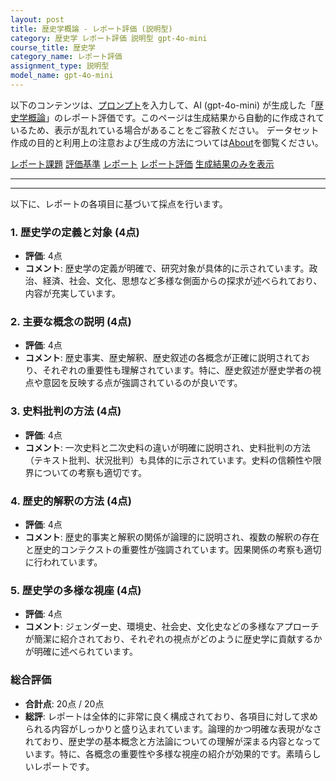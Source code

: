 ```yaml
---
layout: post
title: 歴史学概論 - レポート評価 (説明型)
category: 歴史学 レポート評価 説明型 gpt-4o-mini
course_title: 歴史学
category_name: レポート評価
assignment_type: 説明型
model_name: gpt-4o-mini
---
```


以下のコンテンツは、[プロンプト](http://127.0.0.1:8000/generated/歴史学/gpt-4o-mini/prompt_レポート評価-説明型.md)を入力して、AI (gpt-4o-mini) が生成した「[歴史学概論](/contents/歴史学/)」のレポート評価です。このページは生成結果から自動的に作成されているため、表示が乱れている場合があることをご容赦ください。
データセット作成の目的と利用上の注意および生成の方法については[About](/About)を御覧ください。

[レポート課題](../レポート課題-説明型)
[評価基準](../評価基準-説明型)
[レポート](../レポート-説明型)
[レポート評価](../レポート評価-説明型)
[生成結果のみを表示](http://127.0.0.1:8000/generated/歴史学/gpt-4o-mini/レポート評価-説明型.md)
  

***
***
  
以下に、レポートの各項目に基づいて採点を行います。

### 1. 歴史学の定義と対象 (4点)
- **評価**: 4点
- **コメント**: 歴史学の定義が明確で、研究対象が具体的に示されています。政治、経済、社会、文化、思想など多様な側面からの探求が述べられており、内容が充実しています。

### 2. 主要な概念の説明 (4点)
- **評価**: 4点
- **コメント**: 歴史事実、歴史解釈、歴史叙述の各概念が正確に説明されており、それぞれの重要性も理解されています。特に、歴史叙述が歴史学者の視点や意図を反映する点が強調されているのが良いです。

### 3. 史料批判の方法 (4点)
- **評価**: 4点
- **コメント**: 一次史料と二次史料の違いが明確に説明され、史料批判の方法（テキスト批判、状況批判）も具体的に示されています。史料の信頼性や限界についての考察も適切です。

### 4. 歴史的解釈の方法 (4点)
- **評価**: 4点
- **コメント**: 歴史的事実と解釈の関係が論理的に説明され、複数の解釈の存在と歴史的コンテクストの重要性が強調されています。因果関係の考察も適切に行われています。

### 5. 歴史学の多様な視座 (4点)
- **評価**: 4点
- **コメント**: ジェンダー史、環境史、社会史、文化史などの多様なアプローチが簡潔に紹介されており、それぞれの視点がどのように歴史学に貢献するかが明確に述べられています。

### 総合評価
- **合計点**: 20点 / 20点
- **総評**: レポートは全体的に非常に良く構成されており、各項目に対して求められる内容がしっかりと盛り込まれています。論理的かつ明確な表現がなされており、歴史学の基本概念と方法論についての理解が深まる内容となっています。特に、各概念の重要性や多様な視座の紹介が効果的です。素晴らしいレポートです。
